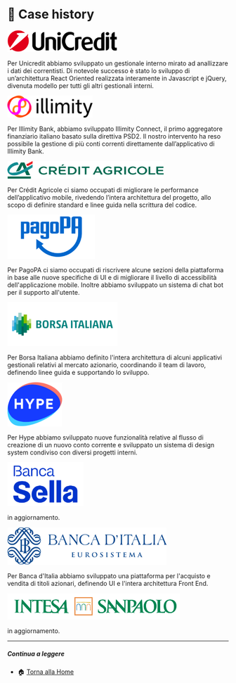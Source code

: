 # :minidisc: Case history

<img src="https://github.com/bitRocket-dev/.github/blob/main/assets/clients/unicredit_logo.png" height=50px alt='Unicredit' title='Unicredit'>

Per Unicredit abbiamo sviluppato un gestionale interno mirato ad anallizzare i dati dei correntisti.
Di notevole successo è stato lo sviluppo di un’architettura React Oriented realizzata interamente in Javascript e jQuery, divenuta modello per tutti gli altri gestionali interni.

<img src="https://github.com/bitRocket-dev/.github/blob/main/assets/clients/illimiti_logo.png" height=50px  alt='Illimity Bank' title='Illimity Bank'>

Per Illimity Bank, abbiamo sviluppato Illimity Connect, il primo aggregatore finanziario italiano basato sulla direttiva PSD2.
Il nostro intervento ha reso possibile la gestione di più conti correnti direttamente dall’applicativo di Illimity Bank.

<img src="https://github.com/bitRocket-dev/.github/blob/main/assets/clients/creditagricole_logo.png" height=40px   alt='Crédit Agricole' title='Crédit Agricole'>

Per Crédit Agricole ci siamo occupati di migliorare le performance dell’applicativo mobile, rivedendo l’intera architettura del progetto, allo scopo di definire standard e linee guida nella
scrittura del codice.

<img src="https://github.com/bitRocket-dev/.github/blob/main/assets/clients/pagopa_logo.png" height=100px alt='PagoPA' title='PagoPA'>

Per PagoPA ci siamo occupati di riscrivere alcune sezioni della piattaforma in base alle nuove specifiche di UI e di migliorare il livello di  accessibilità dell'applicazione mobile. Inoltre abbiamo sviluppato un sistema di chat bot per il supporto all'utente.

<img src="https://github.com/bitRocket-dev/.github/blob/main/assets/clients/borsaitaliana_logo.png" height=100px alt='Borsa Italiana' title='Borsa Italiana'>

Per Borsa Italiana abbiamo definito l'intera architettura di alcuni applicativi gestionali relativi al mercato azionario, coordinando il team di lavoro, definendo linee guida e supportando lo sviluppo.

<img src="https://github.com/bitRocket-dev/.github/blob/main/assets/clients/hype_logo.png" height=100px alt='Hype' title='Hype'>

Per Hype abbiamo sviluppato nuove funzionalità relative al flusso di creazione di un nuovo conto corrente e sviluppato un sistema di design system condiviso con diversi progetti interni.

<img src="https://github.com/bitRocket-dev/.github/blob/main/assets/clients/bancasella_logo.png" height=100px  alt='Banca Sella' title='Banca Sella'>

in aggiornamento.

<img src="https://github.com/bitRocket-dev/.github/blob/main/assets/clients/bancaditalia_logo.png" height=85px alt='Banca dItalia' title='Banca dItalia'>

Per Banca d'Italia abbiamo sviluppato una piattaforma per l'acquisto e vendita di titoli azionari, definendo UI e l'intera architettura Front End. 

<img src="https://github.com/bitRocket-dev/.github/blob/main/assets/clients/bancaintesa_logo.png" height=60px alt='Banca Intesa' title='Banca Intesa'>

in aggiornamento.

---

##### Continua a leggere

- 🏠 [Torna alla Home](https://github.com/bitRocket-dev)
